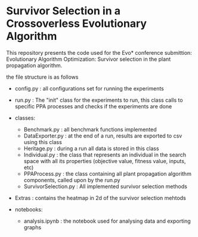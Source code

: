 # Survivor Selection in a Crossoverless Evolutionary Algorithm

This repository presents the code used for the Evo* conference submittion: Evolutionary Algorithm Optimization: Survivor selection in the plant propagation algorithm.

the file structure is as follows

- config.py : all configurations set for running the experiments
- run.py    : The "init" class for the experiments to run, this class calls to specific PPA processes and checks if the experiments are done

- classes:
    - Benchmark.py          : all benchmark functions implemented
    - DataExporter.py       : at the end of a run, results are exported to csv using this class
    - Heritage.py           : during a run all data is stored in this class
    - Individual.py         : the class that represents an individual in the search space with all its properties (objective value, fitness value, inputs, etc)
    - PPAProcess.py         : the class containing all plant propagation algorithm components, called upon by the run.py
    - SurvivorSelection.py  : All implemented survivor selection methods
- Extras : contains the heatmap in 2d of the survivor selection mehtods
- notebooks:
    - analysis.ipynb : the notebook used for analysing data and exporting graphs
